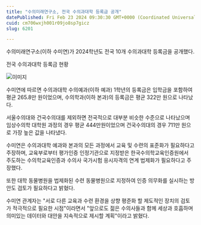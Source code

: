 ```yaml
---
title: "수의미래연구소, 전국 수의과대학 등록금 공개"
datePublished: Fri Feb 23 2024 09:30:30 GMT+0000 (Coordinated Universal Time)
cuid: cm706wxjh001r09jo8sp7gicz
slug: 6201

---
```



수의미래연구소(이하 수미연)가 2024학년도 전국 10개 수의과대학 등록금을 공개했다.

전국 수의과대학 등록금 현황

![이미지](https://cdn.hashnode.com/res/hashnode/image/upload/v1739260699256/d29d4e29-77d1-46c4-9894-f9efe8d096e1.png)

수미연에 따르면 수의과대학 수의예과(이하 예과) 1학년의 등록금은 입학금을 포함하여 평균 265.8만 원이었으며, 수의학과(이하 본과)의 등록금은 평균 322만 원으로 나타났다.

서울수의대와 건국수의대를 제외하면 전국적으로 대부분 비슷한 수준으로 나타났으며 임상수의학 대학원 과정의 경우 평균 444만원이었으며 건국수의대의 경우 711만 원으로 가장 높은 값을 나타냈다.

수미연은 수의과대학 예과와 본과의 모든 과정에서 교육 및 수련의 표준화가 필요하다고 주장하며, 교육부로부터 평가인증 인정기관으로 지정받은 한국수의학교육인증원에서 주도하는 수의학교육인증과 수의사 국가시험 응시자격의 연계 법제화가 필요하다고 주장했다.

또한 대학 동물병원을 법제화된 수련 동물병원으로 지정하여 인증 의무화를 실시하는 방안도 검토가 필요하다고 밝혔다.

수미연 관계자는 "서로 다른 교육과 수련 환경을 상향 평준화 할 제도적인 장치의 검토가 적극적으로 필요한 시점"이라면서 "앞으로도 젊은 수의사들과 함께 세상과 호흡하며 의미있는 데이터와 대안을 지속적으로 제시할 계획"이라고 밝혔다.